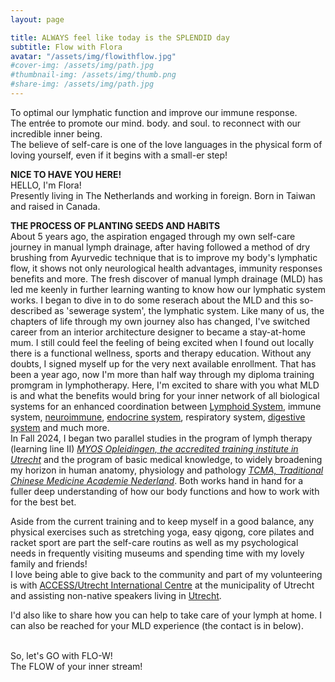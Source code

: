 ```yaml
---
layout: page

title: ALWAYS feel like today is the SPLENDID day
subtitle: Flow with Flora
avatar: "/assets/img/flowithflow.jpg"
#cover-img: /assets/img/path.jpg
#thumbnail-img: /assets/img/thumb.png
#share-img: /assets/img/path.jpg
---
```


To optimal our lymphatic function and improve our immune response. 
<br> The entrée to promote our mind. body. and soul. to reconnect with our incredible inner being. 
<br> The believe of self-care is one of the love languages in the physical form of loving yourself, even if it begins with a small-er step! 

**NICE TO HAVE YOU HERE!** 
<br> HELLO, I'm Flora! <br>
Presently living in The Netherlands and working in foreign. Born in Taiwan and raised in Canada. 
<br>

**THE PROCESS OF PLANTING SEEDS AND HABITS** <br>
About 5 years ago, the aspiration engaged through my own self-care journey in manual lymph drainage, after having followed a method of dry brushing from Ayurvedic technique that is to improve my body's lymphatic flow, it shows not only neurological health advantages, immunity responses benefits and more. The fresh discover of manual lymph drainage (MLD) has led me keenly in further learning wanting to know how our lymphatic system works. I began to dive in to do some reserach about the MLD and this so-described as 'sewerage system', the lymphatic system.
Like many of us, the chapters of life through my own journey also has changed, I've switched career from an interior architecture designer to became a stay-at-home mum.  I still could feel the feeling of being excited when I found out locally there is a functional wellness, sports and therapy education. Without any doubts, I signed myself up for the very next available enrollment. That has been a year ago, now I'm more than half way through my diploma training promgram in lymphotherapy. Here, I'm excited to share with you what MLD is and what the benefits would bring for your inner network of all biological systems for an enhanced coordination between [Lymphoid System](https://www.youtube.com/watch?v=I7orwMgTQ5I&t=6s), immune system, [neuroimmune](https://pubmed.ncbi.nlm.nih.gov/27608759/), [endocrine system](https://www.youtube.com/watch?v=Fyl9gi0PnW8), respiratory system, [digestive system](https://www.sciencedirect.com/science/article/pii/S2352345X18301772?__cf_chl_tk=JGHL5qM5aGJyagsNZTS0f6JIsqF2orqsP0ififnQUfk-1740942359-1.0.1.1-P1C_sL9r3Mj6yNzKi1MRRBIqd465qj5q3tLB4BSdH0I) and much more. 
<br>
In Fall 2024, I began two parallel studies in the program of lymph therapy (learning line II)  *[MYOS Opleidingen, the accredited training institute in Utrecht](https://myosopleidingen.nl/opleiding/lymfedrainage/)* and the program of basic medical knowledge, to widely broadening my horizon in human anatomy, physiology and pathology *[TCMA, Traditional Chinese Medicine Academie Nederland](https://tcma.nl/medische-basiskennis/)*. 
Both works hand in hand for a fuller deep understanding of how our body functions and how to work with for the best bet.
<br>

Aside from the current training and to keep myself in a good balance, any physical exercises such as stretching yoga, easy qigong, core pilates and racket sport are part the self-care routins as well as my psychological needs in frequently visiting museums and spending time with my lovely family and friends!
<br> I love being able to give back to the community and part of my volunteering is with [ACCESS/Utrecht International Centre](https://access-nl.org/partner/expat-center-utrecht/) at the municipality of Utrecht and assisting non-native speakers living in [Utrecht](https://www.discover-utrecht.com/).<br>

I'd also like to share how you can help to take care of your lymph at home. I can also be reached for your MLD experience (the contact is in below).

<br>
So, let's GO with FLO-W! 
<br>
The FLOW of your inner stream!




